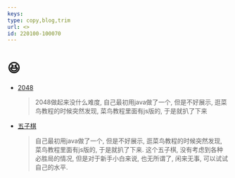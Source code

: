 ```yaml
---
keys: 
type: copy,blog,trim
url: <>
id: 220100-100070
---
```


# 😆

* [2048](/static/html/game/game2048)
  > 2048做起来没什么难度, 自己最初用java做了一个, 但是不好展示, 逛菜鸟教程的时候突然发现, 菜鸟教程里面有js版的, 于是就扒了下来

* [五子棋](/static/html/game/gobang)
  > 自己最初用java做了一个, 但是不好展示, 逛菜鸟教程的时候突然发现, 菜鸟教程里面有js版的, 于是就扒了下来.
  > 这个五子棋, 没有考虑到各种必胜局的情况, 但是对于新手小白来说, 也无所谓了, 闲来无事, 可以试试自己的水平.
